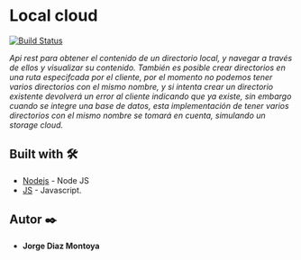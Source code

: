 # Local cloud

[![Build Status](https://travis-ci.org/joemccann/dillinger.svg?branch=master)](https://travis-ci.org/joemccann/dillinger)

_Api rest para obtener el contenido de un directorio local, y navegar a través de ellos y visualizar su contenido. También es posible crear directorios en una ruta especifcada por el cliente, por el momento no podemos tener varios directorios con el mismo nombre, y si intenta crear un directorio existente devolverá un error al cliente indicando que ya existe, sin embargo cuando se integre una base de datos, esta implementación de tener varios directorios con el mismo nombre se tomará en cuenta, simulando un storage cloud._

## Built with 🛠️

- [Nodejs](https://nodejs.org/en/) - Node JS
- [JS](https://developer.mozilla.org/es/docs/Web/JavaScript) - Javascript.

## Autor ✒️

- **Jorge Diaz Montoya**
